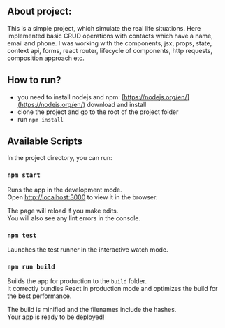 ## About project:

This is a simple project, which simulate the real life situations. Here implemented basic CRUD operations with contacts which have a name, email and phone. I was working with the components, jsx, props, state, context api, forms, react router, lifecycle of components, http requests, composition approach etc.

## How to run?

- you need to install nodejs and npm: [https://nodejs.org/en/](https://nodejs.org/en/) download and install
- clone the project and go to the root of the project folder
- run `npm install`

## Available Scripts

In the project directory, you can run:

### `npm start`

Runs the app in the development mode.<br>
Open [http://localhost:3000](http://localhost:3000) to view it in the browser.

The page will reload if you make edits.<br>
You will also see any lint errors in the console.

### `npm test`

Launches the test runner in the interactive watch mode.<br>

### `npm run build`

Builds the app for production to the `build` folder.<br>
It correctly bundles React in production mode and optimizes the build for the best performance.

The build is minified and the filenames include the hashes.<br>
Your app is ready to be deployed!
